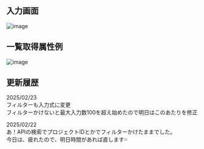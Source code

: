 ## 入力画面
![image](https://github.com/user-attachments/assets/67be60b9-bb0d-4dc9-b9f7-be0a4cd0e837)
## 一覧取得属性例
![image](https://github.com/user-attachments/assets/2bb6a70b-a33c-4af0-86d4-63e6b8248b0d)
## 更新履歴 
2025/02/23  
フィルターも入力式に変更  
フィルターかけないと最大入力数100を超え始めたので明日はこのあたりを修正    

2025/02/22  
あ！APIの検索でプロジェクトIDとかでフィルターかけたままでした。  
今日は、疲れたので、明日時間があれば直します💦  
